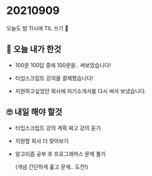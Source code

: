 # 20210909

오늘도 밤 11시에 TIL 쓰기 📝

## 📗 오늘 내가 한것

- 100문 100답 중에 100문을.. 써보았습니다!

- 타입스크립트 강의를 결제했습니다!

- 지원하고싶었던 회사에 자기소개서를 다시 써서 보냈습니다.

## 🙄 내일 해야 할것

- 타입스크립트 강의 계획 짜고 강의 듣기

- 지원할 회사 더 찾아보기

- 알고리즘 공부 후 프로그래머스 문제 풀기
  
  (개념 간단하게 훑고 문제.. 도전!)
